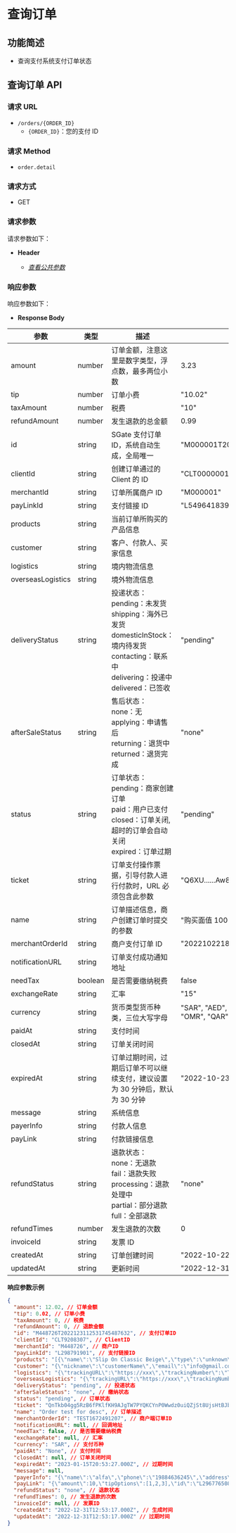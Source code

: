 # 查询订单

## 功能简述

- 查询支付系统支付订单状态

## 查询订单 API

### 请求 URL

- `/orders/{ORDER_ID}`
  - `{ORDER_ID}`：您的支付 ID

### 请求 Method

- `order.detail`

### 请求方式

- GET

### 请求参数

请求参数如下：

- **Header**

  - [_查看公共参数_](/zh/payinApi/callMethod/callMethod#公共参数)

### 响应参数

响应参数如下：

- **Response Body**


| **参数**          | **类型** | **描述**                                                                                                                                                          | **示例**                                        |
| ----------------- | -------- | ----------------------------------------------------------------------------------------------------------------------------------------------------------------- | ----------------------------------------------- |
| amount            | number   | 订单金额，注意这里是数字类型，浮点数，最多两位小数                                                                                                                | 3.23                                            |
| tip               | number   | 订单小费                                                                                                                                                          | "10.02"                                         |
| taxAmount         | number   | 税费                                                                                                                                                              | "10"                                            |
| refundAmount      | number   | 发生退款的总金额                                                                                                                                                  | 0.99                                            |
| id                | string   | SGate 支付订单 ID，系统自动生成，全局唯一                                                                                                                         | "M000001T2022101023455774363043"                |
| clientId          | string   | 创建订单通过的 Client 的 ID                                                                                                                                       | "CLT0000001"                                    |
| merchantId        | string   | 订单所属商户 ID                                                                                                                                                   | "M000001"                                       |
| payLinkId         | string   | 支付链接 ID                                                                                                                                                       | "L549641839"                                    |
| products          | string   | 当前订单所购买的产品信息                                                                                                                                          |                                                 |
| customer          | string   | 客户、付款人、买家信息                                                                                                                                            |                                                 |
| logistics         | string   | 境内物流信息                                                                                                                                                      |                                                 |
| overseasLogistics | string   | 境外物流信息                                                                                                                                                      |                                                 |
| deliveryStatus    | string   | 投递状态： <br> pending：未发货 <br> shipping：海外已发货 <br> domesticInStock：境内待发货 <br> contacting：联系中 <br> delivering：投递中 <br> delivered：已签收 | "pending"                                       |
| afterSaleStatus   | string   | 售后状态： <br> none：无 <br> applying：申请售后 <br> returning：退货中 <br> returned：退货完成                                                                   | "none"                                          |
| status            | string   | 订单状态： <br> pending：商家创建订单 <br> paid：用户已支付 <br> closed：订单关闭, 超时的订单会自动关闭 <br> expired：订单过期                                    | "pending"                                       |
| ticket            | string   | 订单支付操作票据，引导付款人进行付款时，URL 必须包含此参数                                                                                                        | "Q6XU......Aw89"                                |
| name              | string   | 订单描述信息，商户创建订单时提交的参数                                                                                                                            | "购买面值 100 的游戏充值卡"                     |
| merchantOrderId   | string   | 商户支付订单 ID                                                                                                                                                   | "2022102218233400123"                           |
| notificationURL   | string   | 订单支付成功通知地址                                                                                                                                              |                                                 |
| needTax           | boolean  | 是否需要缴纳税费                                                                                                                                                  | false                                           |
| exchangeRate      | string   | 汇率                                                                                                                                                              | "15"                                            |
| currency          | string   | 货币类型货币种类，三位大写字母                                                                                                                                    | "SAR", "AED", "BHD", "EGP", "KWD", "OMR", "QAR" |
| paidAt            | string   | 支付时间                                                                                                                                                          |                                                 |
| closedAt          | string   | 订单关闭时间                                                                                                                                                      |                                                 |
| expiredAt         | string   | 订单过期时间，过期后订单不可以继续支付，建议设置为 30 分钟后，默认为 30 分钟                                                                                      | "2022-10-23T12:00:21.000Z"                      |
| message           | string   | 系统信息                                                                                                                                                          |                                                 |
| payerInfo         | string   | 付款人信息                                                                                                                                                        |                                                 |
| payLink           | string   | 付款链接信息                                                                                                                                                      |                                                 |
| refundStatus      | string   | 退款状态： <br> none：无退款 <br> fail：退款失败 <br> processing：退款处理中 <br> partial：部分退款 <br> full：全部退款                                           | "none"                                          |
| refundTimes       | number   | 发生退款的次数                                                                                                                                                    | 0                                               |
| invoiceId         | string   | 发票 ID                                                                                                                                                           |                                                 |
| createdAt         | string   | 订单创建时间                                                                                                                                                      | "2022-10-22T12:00:21.000Z"                      |
| updatedAt         | string   | 更新时间                                                                                                                                                          | "2022-12-31T12:53:17.000Z"                      |

**响应参数示例**

```json
{
  "amount": 12.02, // 订单金额
  "tip": 0.02, // 订单小费
  "taxAmount": 0, // 税费
  "refundAmount": 0, // 退款金额
  "id": "M448726T2022123112531745487632", // 支付订单ID
  "clientId": "CLT9208307", // ClientID
  "merchantId": "M448726", // 商户ID
  "payLinkId": "L298791901", // 支付链接ID
  "products": "[{\"name\":\"Slip On Classic Beige\",\"type\":\"unknown\",\"quantity\":1,\"price\":\"12.02\",\"sku\":\"xxxx-xxxx-xx\",\"productId\":\"160603886211111111111\",\"amount\":\"12.02\",\"avatar\":\"https://xxx\",\"location\":\"SA\"}]", // 当前订单所购买的产品信息
  "customer": "{\"nickname\":\"customerName\",\"email\":\"info@gmail.com\",\"mobile\":\"900000000\",\"address\":\"Tabuk,Umluj,Al Balad,1022 9th Avenue\"}", // 客户、付款人、买家信息
  "logistics": "{\"trackingURL\":\"https://xxx\",\"trackingNumber\":\"TEST123345234\"}", // 境内物流信息
  "overseasLogistics": "{\"trackingURL\":\"https://xxx\",\"trackingNumber\":\"TEST12678567\"}", // 境外物流信息
  "deliveryStatus": "pending", // 投递状态
  "afterSaleStatus": "none", // 缴纳状态
  "status": "pending", // 订单状态
  "ticket": "QnTkb04gg5RzB6fPKlfKH9AJgTW7PYQKCYnP0Wwdz0uiQZjSt8UjsHtBJbBBmTMc", // 票据凭证，用于验证订单ID
  "name": "Order test for desc", // 订单描述
  "merchantOrderId": "TEST1672491207", // 商户端订单ID
  "notificationURL": null, // 回调地址
  "needTax": false, // 是否需要缴纳税费
  "exchangeRate": null, // 汇率
  "currency": "SAR", // 支付币种
  "paidAt": "None", // 支付时间
  "closedAt": null, // 订单关闭时间
  "expiredAt": "2023-01-15T20:53:27.000Z", // 过期时间
  "message": null,
  "payerInfo": "{\"name\":\"alfa\",\"phone\":\"19884636245\",\"address\":\"alfa\",\"email\":\"alfall@qq.com\"}", // 付款人信息
  "payLink": "{\"amount\":10,\"tipOptions\":[1,2,3],\"id\":\"L296776508\",\"name\":null,\"clientId\":\"CLT7740145\",\"amountType\":\"fixed\",\"currency\":\"SAR\",\"needContact\":true,\"includeAddress\":true,\"needTip\":true,\"tipRequired\":false,\"tipType\":\"percent\",\"creatorId\":\"U643029\",\"createdAt\":\"2023-03-01T14:14:00.000Z\",\"updatedAt\":\"2023-03-01T14:14:00.000Z\"}", // 支付链接信息
  "refundStatus": "none", // 退款状态
  "refundTimes": 0, // 发生退款的次数
  "invoiceId": null, // 发票ID
  "createdAt": "2022-12-31T12:53:17.000Z", // 生成时间
  "updatedAt": "2022-12-31T12:53:17.000Z" // 过期时间
}
```